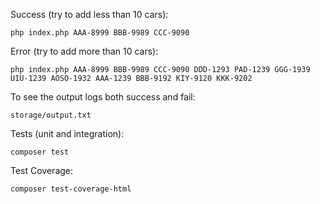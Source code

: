 Success (try to add less than 10 cars):
```
php index.php AAA-8999 BBB-9989 CCC-9090
```

Error (try to add more than 10 cars):
```
php index.php AAA-8999 BBB-9989 CCC-9090 DDD-1293 PAD-1239 GGG-1939 UIU-1239 AOSO-1932 AAA-1239 BBB-9192 KIY-9120 KKK-9202
```

To see the output logs both success and fail:
```
storage/output.txt
```

Tests (unit and integration):
```
composer test
```

Test Coverage:
```
composer test-coverage-html
```